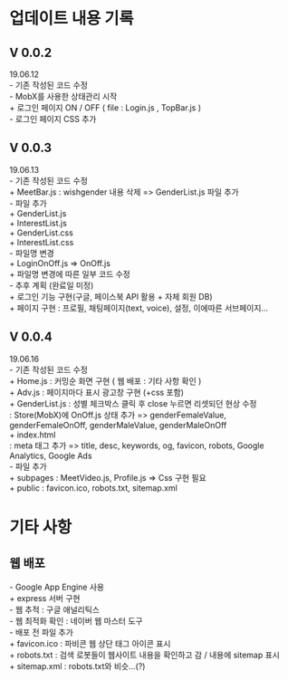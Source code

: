 <h1> 업데이트 내용 기록 </h1>

<h2> V 0.0.2 </h2> 19.06.12 <br />
  - 기존 작성된 코드 수정 <br/>
  - MobX를 사용한 상태관리 시작 <br/>
    + 로그인 페이지 ON / OFF ( file : Login.js , TopBar.js ) <br/>
  - 로그인 페이지 CSS 추가 <br/>

<h2> V 0.0.3 </h2> 19.06.13 <br />
  - 기존 작성된 코드 수정 <br/>
    + MeetBar.js : wishgender 내용 삭제 => GenderList.js 파일 추가 <br/>
  - 파일 추가 <br/>
    + GenderList.js <br/>
    + InterestList.js <br/>
    + GenderList.css <br/>
    + InterestList.css <br/>
  - 파일명 변경 <br/>
    + LoginOnOff.js => OnOff.js <br/>
    + 파일명 변경에 따른 일부 코드 수정 <br/>
  - 추후 계획 (완료일 미정) <br/>
    + 로그인 기능 구현(구글, 페이스북 API 활용 + 자체 회원 DB) <br/>
    + 페이지 구현 : 프로필, 채팅페이지(text, voice), 설정, 이에따른 서브페이지... <br/>

<h2> V 0.0.4 </h2> 19.06.16 <br />
  - 기존 작성된 코드 수정 <br />
    + Home.js : 커밍순 화면 구현 ( 웹 배포 : 기타 사항 확인 ) <br />
    + Adv.js : 페이지마다 표시 광고창 구현 (+css 포함) <br />
    + GenderList.js : 성별 체크박스 클릭 후 close 누르면 리셋되던 현상 수정 <br />
      : Store(MobX)에 OnOff.js 상태 추가 => genderFemaleValue, genderFemaleOnOff, genderMaleValue, genderMaleOnOff <br />
    + index.html <br />
      : meta 태그 추가 => title, desc, keywords, og, favicon, robots, Google Analytics, Google Ads <br />
  - 파일 추가 <br />
    + subpages : MeetVideo.js, Profile.js => Css 구현 필요 <br />
    + public : favicon.ico, robots.txt, sitemap.xml

<h1> 기타 사항 </h1>
<h2> 웹 배포 </h2>
  - Google App Engine 사용 <br />
    + express 서버 구현 <br />
  - 웹 추적 : 구글 애널리틱스 <br />
  - 웹 최적화 확인 : 네이버 웹 마스터 도구 <br />
  - 배포 전 파일 추가 <br />
    + favicon.ico : 파비콘 웹 상단 태그 아이콘 표시 <br /> 
    + robots.txt : 검색 로봇들이 웹사이트 내용을 확인하고 감 / 내용에 sitemap 표시 <br />
    + sitemap.xml : robots.txt와 비슷...(?) <br />
